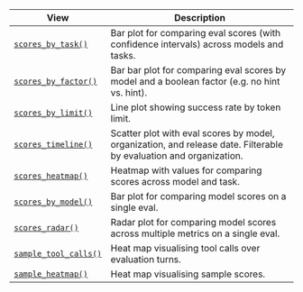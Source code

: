 | View | Description |
|------------------------------------|------------------------------------|
| [`scores_by_task()`](view-scores-by-task.qmd) | Bar plot for comparing eval scores (with confidence intervals) across models and tasks. |
| [`scores_by_factor()`](view-scores-by-factor.qmd) | Bar bar plot for comparing eval scores by model and a boolean factor (e.g. no hint vs. hint).  |
| [`scores_by_limit()`](view-scores-by-limit.qmd) | Line plot showing success rate by token limit. |
| [`scores_timeline()`](view-scores-timeline.qmd) | Scatter plot with eval scores by model, organization, and release date. Filterable by evaluation and organization. |
| [`scores_heatmap()`](view-scores-heatmap.qmd) |  Heatmap with values for comparing scores across model and task. |
| [`scores_by_model()`](view-scores-by-model.qmd) | Bar plot for comparing model scores on a single eval. |
| [`scores_radar()`](view-scores-radar.qmd) | Radar plot for comparing model scores across multiple metrics on a single eval. |
| [`sample_tool_calls()`](view-sample-tool-calls.qmd) | Heat map visualising tool calls over evaluation turns. |
| [`sample_heatmap()`](view-sample-heatmap.qmd) | Heat map visualising sample scores. |
